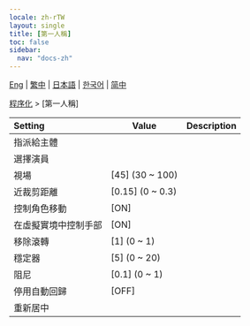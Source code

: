 ```yaml
---
locale: zh-rTW
layout: single
title: [第一人稱]
toc: false
sidebar:
  nav: "docs-zh"
---
```

[Eng](/dancexr/menu/2025.4/motion/first_person) | [繁中](/tw/dancexr/menu/2025.4/motion/first_person) | [日本語](/jp/dancexr/menu/2025.4/motion/first_person) | [한국어](/kr/dancexr/menu/2025.4/motion/first_person) | [简中](/zh/dancexr/menu/2025.4/motion/first_person)

[程序化](../menu#程序化) > [第一人稱]



| Setting | Value | Description |
| :--- | --- | :--- |
|<nobr>指派給主體</nobr>|| 
|<nobr>選擇演員</nobr>|  |  |
|<nobr>視場</nobr>| [45] (30 ~ 100) | 
|<nobr>近裁剪距離</nobr>| [0.15] (0 ~ 0.3) | 
|<nobr>控制角色移動</nobr>| [ON] | 
|<nobr>在虛擬實境中控制手部</nobr>| [ON] | 
|<nobr>移除滾轉</nobr>| [1] (0 ~ 1) | 
|<nobr>穩定器</nobr>| [5] (0 ~ 20) | 
|<nobr>阻尼</nobr>| [0.1] (0 ~ 1) | 
|<nobr>停用自動回歸</nobr>| [OFF] | 
|<nobr>重新居中</nobr>|| 
